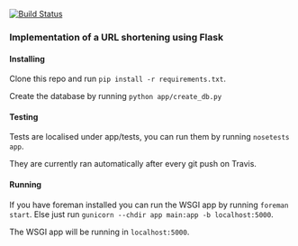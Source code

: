 [![Build Status](https://travis-ci.org/andrecp/url_shortening.svg?branch=master)](https://travis-ci.org/andrecp/url_shortening)

### Implementation of a URL shortening using Flask

#### Installing

Clone this repo and run ```pip install -r requirements.txt```.

Create the database by running ```python app/create_db.py```

#### Testing

Tests are localised under app/tests, you can run them by running ```nosetests app```.

They are currently ran automatically after every git push on Travis.

#### Running

If you have foreman installed you can run the WSGI app by running ```foreman start```. Else just run ```gunicorn --chdir app main:app -b localhost:5000```.

The WSGI app will be running in ```localhost:5000```.
